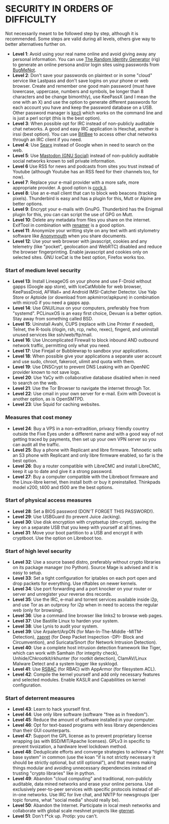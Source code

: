 # SECURITY IN ORDERS OF DIFFICULTY

Not necessarily meant to be followed step by step, although it is recommended. Some steps are valid during all levels, others give way to better alternatives further on.

* __Level 1__: Avoid using your real name online and avoid giving away any personal information. You can use [The Random Identity Generator](http://rig.sourceforge.net/) (rig) to generate an online persona and/or login sites using passwords from [BugMeNot](http://bugmenot.com).
* __Level 2__: Don't save your passwords on plaintext or in some "cloud" service like Lastpass and don't save logins on your phone or web browser. Create and remember one good main password (must have lowercase, uppercase, numbers and symbols, be longer than 8 characters and be change bimonthly), use KeePassX (and I mean the one with an X) and use the option to generate different passwords for each account you have and keep the password database on a USB. Other password manager is [kpcli](https://github.com/alecsammon/kpcli) which works on the command line and is just a perl script (this is the best option).
* __Level 3__: When possible opt for IRC instead of non-publicly auditable chat networks. A good and easy IRC application is Hexchat, another is irssi (best option). You can use [BitlBee](https://wiki.bitlbee.org/) to access other chat networks through an IRC client if you need.
* __Level 4__: Use [Searx](https://github.com/asciimoo/searx/wiki/Searx-instances) instead of Google when in need to search on the web.
* __Level 5__: Use [Mastodon (GNU Social)](https://joinmastodon.org/) instead of non-publicly auditable social networks known to sell private information.
* __Level 6__ Use RSS for news and podcasts from sites you trust instead of Youtube (although Youtube has an RSS feed for their channels too, for now).
* __Level 7__: Replace your e-mail provider with a more safe, more appropriate provider. A good option is [cock.li](https://cock.li/).
* __Level 8__: Use an e-mail client that can to block web beacons (tracking pixels). Thunderbird is easy and has a plugin for this, Mutt or Alpine are better options.
* __Level 9__: Encrypt your e-mails with GnuPG. Thunderbird has the Enigmail plugin for this, you can can script the use of GPG on Mutt.
* __Level 10__: Delete any metadata from files you share on the internet. ExifTool in combination with [renamer](https://github.com/CaptainBlacklace/Renamer) is a good option.
* __Level 11__: Anonymize your writting style on any text with anti stylometry software like [Anonymouth](https://github.com/psal/anonymouth) when you share documents.
* __Level 12__: Use your web browser with javascript, cookies and any telemetry (like "pocket", geolocation and WebRTC) disabled and reduce the browser fingerprinting. Enable javascript and cookies only on selected sites. GNU IceCat is the best option, Firefox works too.

### Start of medium level security

* __Level 13__: Install LineageOS on your phone and use F-Droid without gapps (Google app store), with IceCatMobile for web browser, KeePassDroid, AFWall+ and Android IMSI-Catcher Detector. Use Yalp Store or Aptoide (or download from apkmirror/apkpure) in combination with microG if you need a gapps app.
* __Level 14__: Use GNU/Linux on your computers, preferably free from "systemd". PCLinuxOS is an easy first choice, Devuan is a better option. Stay away from something called BSD.
* __Level 15__: Uninstall Avahi, CUPS (replace with Line Printer if needed), Telnet, the R-tools (rlogin, rsh, rcp, rwho, rexec), fingerd, and uninstall unused services like ssh/web/ftp/mail.
* __Level 16__: Use Uncomplicated Firewall to block inbound AND outbound network traffic, permitting only what you need.
* __Level 17__: Use Firejail or Bubblewrap to sandbox your applications.
* __Level 18__: When possible give your applications a separate user account and use sudo, chroot, fakeroot, ulimit and quota with them.
* __Level 19__: Use DNSCrypt to prevent DNS Leaking with an OpenNIC provider known to not save logs.
* __Level 20__: Use YaCy with collaborative database disabled when in need to search on the web.
* __Level 21__: Use the Tor Browser to navigate the internet through Tor.
* __Level 22__: Use cmail in your own server for e-mail. Exim with Dovecot is another option, as is OpenSMTPD.
* __Level 23__: Use Squid for caching websites.

### Measures that cost money

* __Level 24__: Buy a VPS in a non-extradition, privacy friendly country outside the Five Eyes under a different name and with a good way of not getting traced by payments, then set up your own VPN server so you can audit all the traffic.
* __Level 25__: Buy a phone with Replicant and libre firmware. Tehnoetic sells an S3 phone with Replicant and only libre firmware enabled, so far is the best option.
* __Level 26__: Buy a router compatible with LibreCMC and install LibreCMC, keep it up to date and give it a strong password.
* __Level 27__: Buy a computer compatible with the Libreboot firmware and the Linux-libre kernel, then install both or buy it preinstalled. Thinkpads model x200, t400 and t500 are the best options.

### Start of physical access measures

* __Level 28__: Set a BIOS password (DON'T FORGET THIS PASSWORD!).
* __Level 29__: Use USBGuard (to prevent Juice Jacking).
* __Level 30__: Use disk encryption with cryptsetup (dm-crypt), saving the key on a separate USB that you keep with yourself at all times.
* __Level 31__: Move your boot partition to a USB and encrypt it with cryptboot. Use the option on Libreboot too.

### Start of high level security

* __Level 32__: Use a source based distro, preferably without crypto libraries on its package manager (no Python). Source Mage is advised and it is easy to setup.
* __Level 33__: Set a tight configuration for iptables on each port open and drop packets for everything. Use nftables on newer kernels.
* __Level 34__: Use port forwarding and a port knocker on your router or server and unregister your reverse dns records.
* __Level 35__: Use the IRC, e-mail and torrent services available inside i2p, and use Tor as an outproxy for i2p when in need to access the regular web (only for browsing).
* __Level 36__: Use a command line browser like links2 to browse web pages.
* __Level 37__: Use Bastille Linux to harden your system.
* __Level 38__: Use Lynis to audit your system.
* __Level 39__: Use Arpalert/ArpON (for Man-In-The-Middle -MITM- Detection), [zapret](https://github.com/bol-van/zapret) (for Deep Packet Inspection -DPI- Block and Circumvention), and Suricata/Snort (for Network Intrusion Detection).
* __Level 40__: Use a complete host intrusion detection framework like Tiger, which can work with Samhain (for integrity check), Unhide/Chkrootkit/rkhunter (for rootkit detection), ClamAV/Linux Malware Detect and a system logger like sysklogd.
* __Level 41__: Use [RSBAC](https://www.rsbac.org/) (for RBAC) with AppArmor (for filesystem ACL).
* __Level 42__: Compile the kernel yourself and add only necessary features and selected modules. Enable KASLR and Capabilities on kernel configuration.

### Start of deterrent measures

* __Level 43__: Learn to hack yourself first.
* __Level 44__: Use only libre software (software "free as in freedom").
* __Level 45__: Reduce the amount of software installed in your computer.
* __Level 46__: Opt for text-based programs with less library dependencies than their GUI counterparts.
* __Level 47__: Support the GPL license as to prevent proprietary license wrapping (as with BSD/MIT/Apache licenses). GPLv3 in specific to prevent tivoization, a hardware level lockdown method.
* __Level 48__: Deduplicate efforts and converge strategies to achieve a "tight base system" in common (use the koan "if is not strictly necessary it should be strictly optional, but still optional"), and that means making things modular and avoiding unnecessary dependencies instead of trusting "crypto libraries" like in python.
* __Level 49__: Abandon "cloud computing" and traditional, non-publicly auditable, data mined networks and erase your online persona. Use exclusively peer-to-peer services with specific protocols instead of all-in-one networks. Use IRC for live chat, and NNTP for newsgroups (per topic forums, what "social media" should really be).
* __Level 50__: Abandon the Internet. Participate in local mesh networks and collaborate with global scale meshnet projects like [gternet](https://mesh.gentoo.today/wiki/Main_Page).
* __Level 51__: Don't f\*ck up. Protip: you can't.
